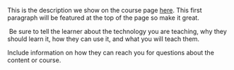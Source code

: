 This is the description we show on the course page [here](https://lab.github.com/Neocrumm2/the-basics-of-coding). This first paragraph will be featured at the top of the page so make it great.
​

​
Be sure to tell the learner about the technology you are teaching, why they should learn it, how they can use it, and what you will teach them.
​


Include information on how they can reach you for questions about the content or course. 